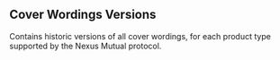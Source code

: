 ## Cover Wordings Versions

Contains historic versions of all cover wordings, for each product type supported by the Nexus 
Mutual protocol.
